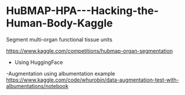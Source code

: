 # HuBMAP-HPA---Hacking-the-Human-Body-Kaggle
Segment multi-organ functional tissue units

https://www.kaggle.com/competitions/hubmap-organ-segmentation
- Using HuggingFace

-Augmentation using albumentation example https://www.kaggle.com/code/whurobin/data-augmentation-test-with-albumentations/notebook
